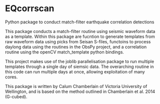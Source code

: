 # EQcorrscan
Python package to conduct match-filter earthquake correlation detections

This package conducts a match-filter routine using seismic waveform data as a template.
Within this package are fucntion to generate templates from raw waveform data using
picks from Seisan S-files, functoins to process daylong data using the routines in the
ObsPy project, and a correlation routine using the openCV match_template python
bindings.  

This project makes use of the joblib parallelisation package to run multiple templates
through a single day of siemsic data.  The overarching routine in this code can run
multiple days at once, allowing exploitation of many cores.

This package is written by Calum Chamberlain of Victoria University of Wellington, and
is based on the method outlined in Chamberlain et al. 2014 (G-cubed).

